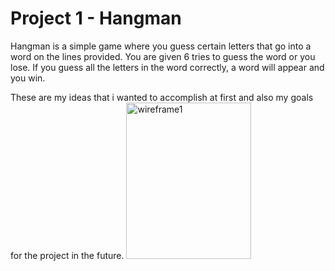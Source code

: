 # Project 1 - Hangman

Hangman is a simple game where you guess certain letters that go into a word on the lines provided. You are given 6 tries to guess the word or you lose. If you guess all the letters in the word correctly, a word will appear and you win.

These are my ideas that i wanted to accomplish at first and also my goals for the project in the future.
<img src='IMG_0605.JPG' alt='wireframe1' height=250 width=200/>



